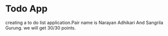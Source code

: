 # Todo App
creating a to do list application.Pair name is Narayan Adhikari And Sangrila Gurung.
 we will get 30/30 points.
